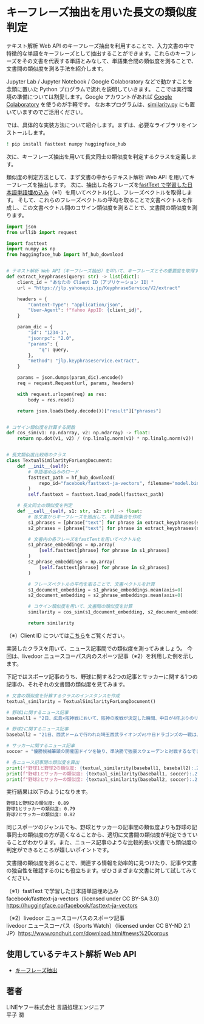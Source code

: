 # キーフレーズ抽出を用いた長文の類似度判定

テキスト解析 Web API のキーフレーズ抽出を利用することで、入力文書の中で特徴的な単語をキーフレーズとして抽出することができます。これらのキーフレーズをその文書を代表する単語とみなして、単語集合間の類似度を測ることで、文書間の類似度を測る手法を紹介します。

Jupyter Lab / Jupyter Notebook / Google Colaboratory などで動かすことを念頭に置いた Python プログラムで流れを説明していきます。
ここでは実行環境の準備については割愛します。Google アカウントがあれば [Google Colaboratory](https://colab.research.google.com/?hl=ja) を使うのが手軽です。
なお本プログラムは、[similarity.py](./03_KeyphraseService_Similarity_src/similarity.py) にも置いていますのでご活用ください。

では、具体的な実装方法について紹介します。まずは、必要なライブラリをインストールします。

```bash
! pip install fasttext numpy huggingface_hub
```

次に、キーフレーズ抽出を用いて長文同士の類似度を判定するクラスを定義します。

類似度の判定方法として、まず文書の中からテキスト解析 Web API を用いてキーフレーズを抽出します。
次に、抽出した各フレーズを[fastText で学習した日本語単語埋め込み](https://huggingface.co/facebook/fasttext-ja-vectors)（※1）を用いてベクトル化し、フレーズベクトルを取得します。
そして、これらのフレーズベクトルの平均を取ることで文書ベクトルを作成し、この文書ベクトル間のコサイン類似度を測ることで、文書間の類似度を測ります。

```python
import json
from urllib import request

import fasttext
import numpy as np
from huggingface_hub import hf_hub_download


# テキスト解析 Web API（キーフレーズ抽出）を叩いて、キーフレーズとその重要度を取得する関数
def extract_keyphrases(query: str) -> list[dict]:
    client_id = "あなたの Client ID（アプリケーション ID）"
    url = "https://jlp.yahooapis.jp/KeyphraseService/V2/extract"

    headers = {
        "Content-Type": "application/json",
        "User-Agent": f"Yahoo AppID: {client_id}",
    }

    param_dic = {
        "id": "1234-1",
        "jsonrpc": "2.0",
        "params": {
            "q": query,
        },
        "method": "jlp.keyphraseservice.extract",
    }

    params = json.dumps(param_dic).encode()
    req = request.Request(url, params, headers)

    with request.urlopen(req) as res:
        body = res.read()

    return json.loads(body.decode())["result"]["phrases"]


# コサイン類似度を計算する関数
def cos_sim(v1: np.ndarray, v2: np.ndarray) -> float:
    return np.dot(v1, v2) / (np.linalg.norm(v1) * np.linalg.norm(v2))


# 長文類似度比較用のクラス
class TextualSimilarityForLongDocument:
    def __init__(self):
        # 単語埋め込みのロード
        fasttext_path = hf_hub_download(
            repo_id="facebook/fasttext-ja-vectors", filename="model.bin"
        )
        self.fasttext = fasttext.load_model(fasttext_path)

    # 長文同士の類似度を判定
    def __call__(self, s1: str, s2: str) -> float:
        # 各文書からキーフレーズを抽出して、単語集合を作成
        s1_phrases = [phrase["text"] for phrase in extract_keyphrases(s1)]
        s2_phrases = [phrase["text"] for phrase in extract_keyphrases(s2)]

        # 文書内の各フレーズをfastTextを用いてベクトル化
        s1_phrase_embeddings = np.array(
            [self.fasttext[phrase] for phrase in s1_phrases]
        )
        s2_phrase_embeddings = np.array(
            [self.fasttext[phrase] for phrase in s2_phrases]
        )

        # フレーズベクトルの平均を取ることで、文書ベクトルを計算
        s1_document_embedding = s1_phrase_embeddings.mean(axis=0)
        s2_document_embedding = s2_phrase_embeddings.mean(axis=0)

        # コサイン類似度を用いて、文書間の類似度を計算
        similarity = cos_sim(s1_document_embedding, s2_document_embedding)

        return similarity
```

（※）Client ID については[こちら](../02_API_Specifications/00_Overview.md#client-id%E3%82%A2%E3%83%97%E3%83%AA%E3%82%B1%E3%83%BC%E3%82%B7%E3%83%A7%E3%83%B3id)をご覧ください。

実装したクラスを用いて、ニュース記事間での類似度を測ってみましょう。
今回は、livedoor ニュースコーパス内のスポーツ記事（※2）を利用した例を示します。

下記ではスポーツ記事のうち、野球に関する2つの記事とサッカーに関する1つの記事の、それぞれの文書間の類似度を見てみます。

```python
# 文書の類似度を計算するクラスのインスタンスを作成
textual_similarity = TextualSimilarityForLongDocument()

# 野球1に関するニュース記事
baseball1 = "2日、広島×阪神戦において、阪神の敗戦が決定した瞬間、中日が4年ぶりのリーグ優勝を果たした。  同夜、日本テレビ「NEWS ZERO」には、落合博満監督が生出演。野球評論家・長嶋一茂氏がインタビューを行った。  「（ライバルは）5チームですよ。結局、ヤクルトには負け越しした。でも、最終的に（ゲームが）残ったのはヤクルトでしょ。一番難しい戦いだった。今日決まってくれて、よかった。明日恐らく負けるよ」とおどけてみせた落合監督。  ビールかけでは、一年間禁酒していたことを明かしたが、その理由を「去年の負けがよっぽど悔しかった。12ゲームでしょ。でも、去年と今年勝ってる数が一緒なんだよ。79勝で。何かしなきゃ勝てないだろうって、一番いいのは酒やめる」と語った。  また、長嶋氏から名古屋ドームで51勝を挙げていることに触れられると、「狭い球場ってバッティング雑になるでしょ。広い球場って、しっかり打たなきゃ入らない。でも、その感覚でここ（名古屋ドーム）にきちゃうから。“あっ、いった”ってヤツはここは入らない。恐らく雑になるでしょ。どっちみち、うちはホームラン打てないんだから。だから鉄板野球になっちゃう。“なんだ面白くねえな。初回から送りバントかよ”と。でも、そういうゲーム運びをしないとここでは勝てない」と持論を展開した落合監督は、「野手で今年一年間で休んだの、オールスター休み二日間だけだから。あとは休ませてないから。下手なチーム、野球休んだら、もっと置いていかれる。下手なヤツは練習しなきゃ」と続けるのだった。"

# 野球2に関するニュース記事
baseball2 = "21日、西武ドームで行われた埼玉西武ライオンズvs中日ドラゴンズの一戦は、中島の満塁本塁打などにより、13-4で西武が大差の勝利を挙げた。  中でも、中日の右腕・小熊は打者18人に対し、3本の本塁打を打たれ、7失点。その間、落合監督から途中交代を命じられることもなく、火ダルマになりながら3回を投げた。  この落合采配に同調したのが、プロ野球解説者・野村克也氏だった。同夜放送された、TBS「S1」番組内「ノムさんのボヤキ部屋」コーナーでこの試合に触れると、「俺と同じことやってんの、落合。代えないでしょ？ 僕は11点取られても代えなかった」と切り出した。  その理由について、「いや、もうゲームを壊しているから。自分で責任を取れっていう。ゲームが決まっちゃっているのに、次出てくるピッチャーの気持ちを考えたら、最後まで責任を取って貰わないと。こんな後に出される方が大変ですよ」と明かした野村氏。  番組MCの魔裟斗から「愛のムチ？」と訊かれるや、「そういうね、恥をかかせるっていう一つの育成法なんですよ。恥をかかなきゃ、本物になっていかない。いい薬ですよ。その辺は落合もちゃんと計算に入っているよね」と答えたのだった。"

# サッカーに関するニュース記事
soccer = "優勝候補筆頭の開催国ドイツを破り、準決勝で強豪スウェーデンと対戦するなでしこジャパン。日本時間の14日午前3：45にキックオフされる試合は、フジテレビでの緊急生中継が決まるなど、日本国内での注目度も急速に高まっている。スポーツニュースでの扱いも決して大きくなかった女子W杯だが、なでしこジャパンのひたむきな姿勢による快進撃が、世論を突き動かしている。  その中心にいるのが、キャプテンの澤穂希だ。驚異的な運動量でピッチを縦横無尽に走り回り、相手のチャンスの芽をことごとく潰し、チャンスと見るや前線へ顔を出し、決定的な仕事をする。グループリーグのメキシコ戦ではセンターハーフながらハットトリックを達成し、ドイツ戦では丸山桂里奈の決勝ゴールをアシストした。  そのプレーのレベルの高さだけでも、すでに女子サッカー界のレジェンド的存在であるが、何よりも特筆すべきはその精神力だ。自著『ほまれ』の中では、その精神力を証明する驚異的な逸話を明かしている。  アテネオリンピック女子最終予選、対北朝鮮戦。大勢の観客で埋まった聖地国立でのこの試合において、澤は右ひざ半月板損傷のケガを負いながらも、痛み止めの注射に加え、座薬を入れて出場。普通の人間であれば立っているのだけでもつらい状況の中、キックオフ直後に相手エースをショルダータックルで吹っ飛ばし、カウンターの好機につなげた。そして、その後のことはまったく覚えていないという。  結局その試合に勝利し、五輪への出場権獲得を成し遂げた澤は、さらに驚くことに、その2日後の中国戦にも出場している。痛みに耐え、プレーでチームを牽引するその姿は、さしずめ日本のジャンヌ・ダルク。ベスト4入りした2008年の北京五輪でも「苦しいときは私の背中を見なさい」と仲間を引っ張り、なでしこジャパンを高みに導いた。  14日の試合でスウェーデンに勝利すれば、日本女子サッカー史上初のメダル確定、そして決勝進出となる。鉄人澤に率いられたなでしこジャパンが新たな歴史を紡ぐ瞬間を、心待ちにしたい。"

# 各ニュース記事間の類似度を算出
print(f"野球1と野球2の類似度: {textual_similarity(baseball1, baseball2):.2f}")
print(f"野球1とサッカーの類似度: {textual_similarity(baseball1, soccer):.2f}")
print(f"野球2とサッカーの類似度: {textual_similarity(baseball2, soccer):.2f}")
```

実行結果は以下のようになります。

```bash
野球1と野球2の類似度: 0.89
野球1とサッカーの類似度: 0.79
野球2とサッカーの類似度: 0.82
```

同じスポーツのジャンルでも、野球とサッカーの記事間の類似度よりも野球の記事同士の類似度の方が高くなることから、適切に文書間の類似度が判定できていることがわかります。また、ニュース記事のような比較的長い文書でも類似度の判定ができるところが嬉しいポイントです。

文書間の類似度を測ることで、関連する情報を効率的に見つけたり、記事や文書の独自性を確認するのにも役立ちます。ぜひさまざまな文書に対して試してみてください。

（※1）fastText で学習した日本語単語埋め込み  
facebook/fasttext-ja-vectors（licensed under CC BY-SA 3.0） https://huggingface.co/facebook/fasttext-ja-vectors

（※2）livedoor ニュースコーパスのスポーツ記事  
livedoor ニュースコーパス（Sports Watch）（licensed under CC BY-ND 2.1 JP）https://www.rondhuit.com/download.html#news%20corpus

## 使用しているテキスト解析 Web API

- [キーフレーズ抽出](../02_API_Specifications/06_KeyphraseService.md)

## 著者

LINEヤフー株式会社 言語処理エンジニア  
平子 潤
